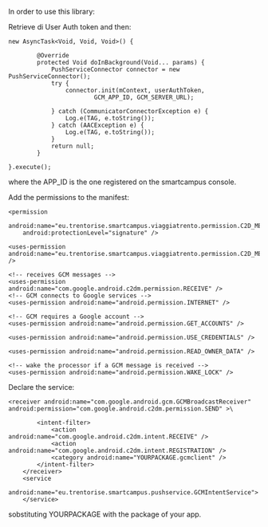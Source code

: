 In order to use this library:

Retrieve di User Auth token and then:

	new AsyncTask<Void, Void, Void>() {

			@Override
			protected Void doInBackground(Void... params) {
				PushServiceConnector connector = new PushServiceConnector();
				try {
					connector.init(mContext, userAuthToken,
							GCM_APP_ID, GCM_SERVER_URL);

				} catch (CommunicatorConnectorException e) {
					Log.e(TAG, e.toString());
				} catch (AACException e) {
					Log.e(TAG, e.toString());
				}
				return null;
			}

	}.execute();

where the APP_ID is the one registered on the smartcampus console.

Add the permissions to the manifest:

	<permission
        android:name="eu.trentorise.smartcampus.viaggiatrento.permission.C2D_MESSAGE"
        android:protectionLevel="signature" />

    <uses-permission android:name="eu.trentorise.smartcampus.viaggiatrento.permission.C2D_MESSAGE" />
    
    <!-- receives GCM messages -->
    <uses-permission android:name="com.google.android.c2dm.permission.RECEIVE" />
    <!-- GCM connects to Google services -->
    <uses-permission android:name="android.permission.INTERNET" />
        
    <!-- GCM requires a Google account -->
    <uses-permission android:name="android.permission.GET_ACCOUNTS" />
    
    <uses-permission android:name="android.permission.USE_CREDENTIALS" />
    
    <uses-permission android:name="android.permission.READ_OWNER_DATA" />
    
    <!-- wake the processor if a GCM message is received -->
	<uses-permission android:name="android.permission.WAKE_LOCK" />

Declare the service:

	<receiver android:name="com.google.android.gcm.GCMBroadcastReceiver" android:permission="com.google.android.c2dm.permission.SEND" >\

            <intent-filter>
                <action android:name="com.google.android.c2dm.intent.RECEIVE" />
                <action android:name="com.google.android.c2dm.intent.REGISTRATION" />
                <category android:name="YOURPACKAGE.gcmclient" />  
            </intent-filter>   
        </receiver>
        <service
            android:name="eu.trentorise.smartcampus.pushservice.GCMIntentService">
        </service>

sobstituting YOURPACKAGE with the package of your app.

